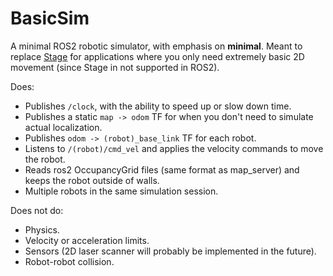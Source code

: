 # BasicSim

A minimal ROS2 robotic simulator, with emphasis on **minimal**. Meant to replace [Stage](https://github.com/rtv/Stage) for applications where you only need extremely basic 2D movement (since Stage in not supported in ROS2).

Does:

- Publishes `/clock`, with the ability to speed up or slow down time.
- Publishes a static `map -> odom` TF for when you don't need to simulate actual localization.
- Publishes `odom -> (robot)_base_link` TF for each robot.
- Listens to `/(robot)/cmd_vel` and applies the velocity commands to move the robot.
- Reads ros2 OccupancyGrid files (same format as map_server) and keeps the robot outside of walls.
- Multiple robots in the same simulation session.

Does not do:
- Physics.
- Velocity or acceleration limits.
- Sensors (2D laser scanner will probably be implemented in the future).
- Robot-robot collision.